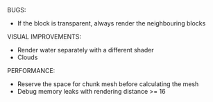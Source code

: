 BUGS:
- If the block is transparent, always render the neighbouring blocks

VISUAL IMPROVEMENTS:
- Render water separately with a different shader
- Clouds

PERFORMANCE:
- Reserve the space for chunk mesh before calculating the mesh
- Debug memory leaks with rendering distance >= 16
